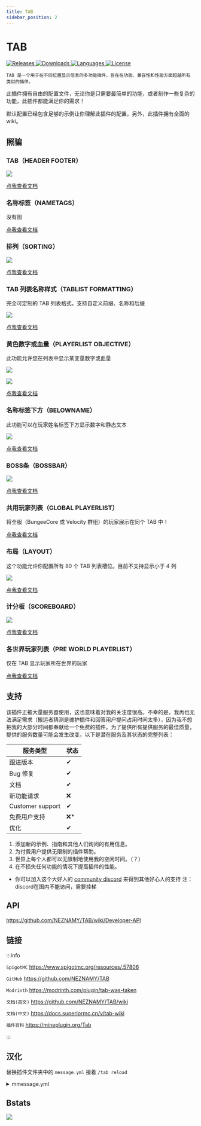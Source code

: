 ```yaml
---
title: TAB
sidebar_position: 2
---
```


# TAB

<a href="https://github.com/NEZNAMY/TAB/releases">
  <img src="https://img.shields.io/github/v/release/NEZNAMY/TAB" class="stylish-image" alt="Releases" />
</a>
<a href="https://www.spigotmc.org/resources/.57806">
  <img src="https://img.shields.io/spiget/downloads/57806?label=Downloads" class="stylish-image" alt="Downloads" />
</a>
<a href="https://github.com/NEZNAMY/TAB">
  <img src="https://img.shields.io/github/languages/code-size/NEZNAMY/TAB" class="stylish-image" alt="Languages" />
</a>
<a href="https://github.com/NEZNAMY/TAB/blob/main/LICENSE">
  <img src="https://img.shields.io/github/license/NEZNAMY/TAB" class="stylish-image" alt="License" />
</a>

```text
TAB 是一个用于在不同位置显示信息的多功能插件，旨在在功能、兼容性和性能方面超越所有类似的插件。
```

此插件拥有自由的配置文件，无论你是只需要最简单的功能，或者制作一些复杂的功能，此插件都能满足你的需求！

默认配置已经包含足够的示例让你理解此插件的配置，另外，此插件拥有全面的 wiki。

## 照骗

### TAB（HEADER FOOTER）

![](_images/TAB/TAB-1.png)

[点我查看文档](https://docs.superiormc.cn/v/tab-wiki/core-features/tab-de-ding-bu-he-di-bu)

### 名称标签（NAMETAGS）

没有图

[点我查看文档](https://docs.superiormc.cn/v/tab-wiki/core-features/ming-cheng-biao-qian)

### 排列（SORTING）

![](_images/TAB/TAB-2.png)

[点我查看文档](https://docs.superiormc.cn/v/tab-wiki/core-features/pai-lie)

### TAB 列表名称样式（TABLIST FORMATTING）​

完全可定制的 TAB 列表格式，支持自定义前缀、名称和后缀

![](_images/TAB/TAB-3.png)

[点我查看文档](https://docs.superiormc.cn/v/tab-wiki/core-features/tab-lie-biao-ming-cheng-yang-shi)

### 黄色数字或血量（PLAYERLIST OBJECTIVE）

此功能允许您在列表中显示某变量数字或血量

![](_images/TAB/TAB-4.png)

![](_images/TAB/TAB-5.png)

[点我查看文档](https://docs.superiormc.cn/v/tab-wiki/core-features/huang-se-shu-zi)

### 名称标签下方（BELOWNAME）​

此功能可以在玩家姓名标签下方显示数字和静态文本

![](_images/TAB/TAB-6.png)

[点我查看文档](https://docs.superiormc.cn/v/tab-wiki/core-features/ming-cheng-biao-qian-xia-fang)

### BOSS条（BOSSBAR）

![](_images/TAB/TAB-7.png)

[点我查看文档](https://docs.superiormc.cn/v/tab-wiki/core-features/boss-tiao)

### 共用玩家列表（GLOBAL PLAYERLIST）​

将全服（BungeeCore 或 Velocity 群组）的玩家展示在同个 TAB 中！

[点我查看文档](https://docs.superiormc.cn/v/tab-wiki/core-features/gong-yong-wan-jia-lie-biao)

### 布局（LAYOUT）

这个功能允许你配置所有 80 个 TAB 列表槽位。目前不支持显示小于 4 列

![](_images/TAB/TAB-8.png)

[点我查看文档](https://docs.superiormc.cn/v/tab-wiki/core-features/bu-ju)

### 计分板（SCOREBOARD）

![](_images/TAB/TAB-9.png)

[点我查看文档](https://docs.superiormc.cn/v/tab-wiki/core-features/ji-fen-ban)

### 各世界玩家列表（PRE WORLD PLAYERLIST）​

仅在 TAB 显示玩家所在世界的玩家

[点我查看文档](https://docs.superiormc.cn/v/tab-wiki/core-features/ge-shi-jie-wan-jia-lie-biao)

## 支持

该插件正被大量服务器使用，这也意味着对我的关注度很高。不幸的是，我再也无法满足需求（搬运者猜测是维护插件和回答用户提问占用时间太多），因为我不想把我的大部分时间都奉献给一个免费的插件。为了提供所有提供服务的最佳质量，提供的服务数量可能会发生改变。以下是潜在服务及其状态的完整列表：

| 服务类型         | 状态 |
| ---------------- | ---- |
| 跟进版本         | ✔   |
| Bug 修复         | ✔   |
| 文档             | ✔   |
| 新功能请求       | ❌  |
| Customer support | ✔   |
| 免费用户支持     | ❌* |
| 优化             | ✔   |

1. 添加新的示例、指南和其他人们询问的有用信息。
2. 为付费用户提供无限制的插件帮助。
3. 世界上每个人都可以无限制地使用我的空闲时间。（？）
4. 在不损失任何功能的情况下提高插件的性能。

* 你可以加入这个大好人的 [community discord](https://discord.gg/YPqXt63YQj) 来得到其他好心人的支持
注：discord在国内不能访问，需要挂梯

## API

https://github.com/NEZNAMY/TAB/wiki/Developer-API

## 链接

:::info

`SpigotMC` https://www.spigotmc.org/resources/.57806

`GitHub` https://github.com/NEZNAMY/TAB

`Modrinth` https://modrinth.com/plugin/tab-was-taken

`文档(英文)` https://github.com/NEZNAMY/TAB/wiki

`文档(中文)` https://docs.superiormc.cn/v/tab-wiki

`插件百科` https://mineplugin.org/Tab

:::

## 汉化

替换插件文件夹中的 `message.yml` 接着 `/tab reload`

<details>
    <summary>mmessage.yml</summary>

```YAML
announce-command-usage: |-
  用法: /tab announce <种类> <名称> <长度>
  当前支持种类: &lbar, scoreboard
bossbar-feature-not-enabled: '&c想使用此指令，必须先开启bossbar功能'
bossbar-announce-command-usage: '用法: /tab announce bar <bar name> <length>'
bossbar-not-found: '&c拥有此名称的bossbar未找到 "%name%"'
bossbar-already-announced: '&c这条bossbar已被广播'
group-data-removed: '&3[TAB] 组 &e%group% &3中的全部数据已清除'
group-value-assigned: '&3[TAB] %property% ''&r%value%&r&3'' 已被添加至组 &e%group%'
group-value-removed: '&3[TAB] %property% 已被从组 &e%group% &3中移除'
user-data-removed: '&3[TAB] 玩家 &e%player% &3的全部数据已清除'
user-value-assigned: '&3[TAB] %property% ''&r%value%&r&3'' 已被添加至玩家 &e%player%'
user-value-removed: '&3[TAB] %property% 已被从玩家 &e%player% &3中移除'
parse-command-usage: '用法: /tab parse <玩家> <placeholder>'
send-command-usage: |-
  用法: /tab send <种类> <玩家> <bar name> <length>
  当前支持种类: &lbar
send-bar-command-usage: '用法: /tab send bar <玩家> <bar name> <length>'
team-feature-required: '&4想使用此指令，必须先开启计分板功能'
collision-command-ussage: '用法: /tab setcollision <玩家> <true/false>'
no-permission: '&c你没有权限'
command-only-from-game: '&c只能在游戏里执行此指令'
player-not-online: '&c此玩家不存在或不在线 "%player%"'
unlimited-nametag-mode-not-enabled: '&c[TAB] 若要实现此功能，你必须在config中启用 unlimited-nametag-mode '
invalid-number: '"%input%" 不是一个合法数字'
scoreboard-feature-not-enabled: '&4想使用此指令，必须先开启计分板功能'
scoreboard-announce-command-usage: '用法: /tab announce scoreboard <scoreboard name>
  <length>'
scoreboard-not-found: '&c拥有此名称的计分板未找到 "%name%"'
nametag-preview-on: '&7预览模式 &a开启&7.'
nametag-preview-of: '&7预览模式 &3关闭&7.'
reload-success: '&3[TAB] 插件已重载 汉化 by 秋风残叶'
reload-fail-file: '&3[TAB] &4插件重载失败，配置文件 %file% 配置不正确，请查看控制台获得更多信息'
scoreboard-toggle-on: '&2计分板开启'
scoreboard-toggle-off: '&7计分板关闭'
bossbar-toggle-on: '&2Bossbar 当前可见'
bossbar-toggle-off: '&7Bossbar 当前不可见'
scoreboard-show-usage: '用法: /tab scoreboard show <scoreboard> [player]'
bossbar-not-marked-as-announcement: '&c现在bossbar将作为公告栏常驻 (若有条件，将显示内容)'
bossbar-announcement-success: '&a已将bossbar内容 &6%bossbar% &a向全服广播 %length% 秒'
bossbar-send-success: '&a已将bossbar内容 &6%bossbar% &a向玩家 &6%player% &a广播 %length% 秒'
armorstands-disabled-cannot-use-preview: '&c盔甲架已禁用, 将无法使用预览功能'
help-menu:
- '&m                                                                                '
- ' &8>> &3&l/tab reload'
- '      - &7重载插件'
- ' &8>> &3&l/tab &9group&3/&9player &3<name> &9<property> &3<value...>'
- '      - &7请输入 &8/tab group/player &7查看配置方法'
- ' &8>> &3&l/tab ntpreview'
- '      - &7显示自己的名称前后缀'
- ' &8>> &3&l/tab announce bar &3<name> &9<seconds>'
- '      - &7向全服广播bossbar消息'
- ' &8>> &3&l/tab parse <player> <placeholder> '
- '      - &7测试某个变量是否可用'
- ' &8>> &3&l/tab debug [player]'
- '      - &7显示关于玩家的debug消息'
- ' &8>> &3&l/tab cpu'
- '      - &7显示插件的CPU占用'
- ' &8>> &3&l/tab group/player <name> remove'
- '      - &7清除关于玩家/组的全部配置'
- '&m                                                                                '
mysql-help-menu:
- '&6/tab mysql upload - 从文件上传数据至 mysql'
- '&6/tab mysql download - 从 mysql 下载数据至文件'
mysql-fail-not-enabled: '&c无法从MySQL传输数据, 因为MySQL已禁用'
mysql-fail-error: MySQL 数据下载出现错误，请查看控制台获得更多信息
mysql-download-success: '&aMySQL 数据下载成功'
mysql-upload-success: '&aMySQL 数据上传成功'
nametag-help-menu:
- /tab nametag preview - 切换盔甲架预览模式
- /tab nametag toggle - 切换所有玩家的名称前后缀显示（对于指令使用者来说）
nametag-feature-not-enabled: '&c此指令需要先开启名称前后缀功能'
nametags-hidden: '&a所有玩家的名称前后缀对于你不可见'
nametags-shown: '&a所有玩家的名称前后缀对于你可见'
collision-command-usage: 'Usage: /tab setcollision <player> <true/false>'
scoreboard-help-menu:
- /tab scoreboard [on/off/toggle] [player] [options]
- /tab scoreboard show <name> [player]
- /tab scoreboard announce <name> <length>
```

</details>

## Bstats

[![](https://bstats.org/signatures/bukkit/TAB%20Reborn.svg)](https://bstats.org/signatures/bukkit/TAB%20Reborn.svg)
